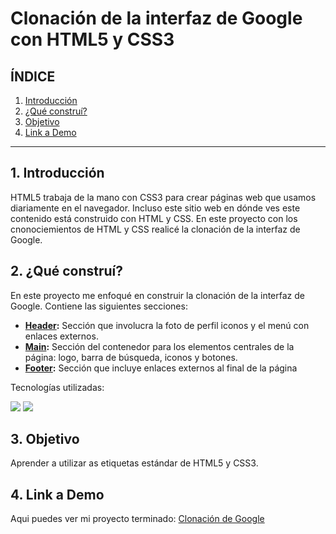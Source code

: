 # Clonación de la interfaz de Google con HTML5 y CSS3

## **ÍNDICE**

1. [Introducción](https://github.com/bigigigil/Google/blob/main/README.md#1-introducci%C3%B3n)
2. [¿Qué construí?](https://github.com/bigigigil/Google/blob/main/README.md#2-qu%C3%A9-constru%C3%AD)
3. [Objetivo](#3)
4. [Link a Demo](#4)

****

## 1. Introducción

HTML5 trabaja de la mano con CSS3 para crear páginas web que usamos diariamente en el navegador. Incluso este sitio web en dónde ves este contenido está construido con HTML y CSS. En este proyecto con los cnonociemientos de HTML y CSS realicé la clonación de la interfaz de Google.

## 2. ¿Qué construí?

En este proyecto me enfoqué en construir la clonación de la interfaz de Google. Contiene las siguientes secciones:

- **<ins>Header</ins>:** Sección que involucra la foto de perfil iconos y el menú con enlaces externos.
- **<ins>Main</ins>:** Sección del contenedor para los elementos centrales de la página: logo, barra de búsqueda, iconos y botones.
- **<ins>Footer</ins>:** Sección que incluye enlaces externos al final de la página

Tecnologías utilizadas:

<image src = "https://img.shields.io/badge/HTML5-E34F26?style=for-the-badge&logo=html5&logoColor=white"/>  <image src = "https://img.shields.io/badge/CSS3-1572B6?style=for-the-badge&logo=css3&logoColor=white"/>

## 3. Objetivo

Aprender a utilizar as etiquetas estándar de HTML5 y CSS3.

## 4. Link a Demo
Aqui puedes ver mi proyecto terminado: [Clonación de Google](#)
